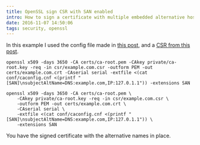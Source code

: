```yaml
---
title: OpenSSL sign CSR with SAN enabled
intro: How to sign a certificate with multiple embedded alternative hostnames.
date: 2016-11-07 14:50:06
tags: security, openssl
---
```


In this example I used the config file made in [this post](https://kralik.it/2016/11/02/openssl-ca-configuration), and a [CSR from this post](https://kralik.it/2016/11/07/openssl-generate-csr-with-san).


```
openssl x509 -days 3650 -CA certs/ca-root.pem -CAkey private/ca-root.key -req -in csr/example.com.csr -outform PEM -out certs/example.com.crt -CAserial serial -extfile <(cat conf/caconfig.cnf <(printf "[SAN]\nsubjectAltName=DNS:example.com,IP:127.0.1.1")) -extensions SAN
```

```
openssl x509 -days 3650 -CA certs/ca-root.pem \
	-CAkey private/ca-root.key -req -in csr/example.com.csr \
	-outform PEM -out certs/example.com.crt \
	-CAserial serial \
	-extfile <(cat conf/caconfig.cnf <(printf "[SAN]\nsubjectAltName=DNS:example.com,IP:127.0.1.1")) \
	-extensions SAN
```

You have the signed certificate with the alternative names in place.
